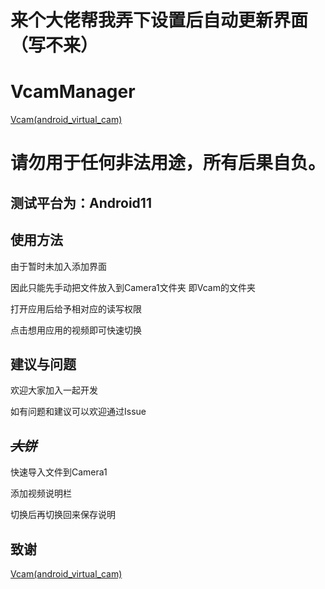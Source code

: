 # 来个大佬帮我弄下设置后自动更新界面（写不来）
# VcamManager

[Vcam(android_virtual_cam)](https://github.com/w2016561536/android_virtual_cam)

# 请勿用于任何非法用途，所有后果自负。

## 测试平台为：Android11

## 使用方法

由于暂时未加入添加界面

因此只能先手动把文件放入到Camera1文件夹 即Vcam的文件夹

打开应用后给予相对应的读写权限

点击想用应用的视频即可快速切换

## 建议与问题

欢迎大家加入一起开发

如有问题和建议可以欢迎通过Issue

## ~~*大饼*~~

快速导入文件到Camera1

添加视频说明栏

切换后再切换回来保存说明
## 致谢

[Vcam(android_virtual_cam)](https://github.com/w2016561536/android_virtual_cam)

